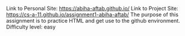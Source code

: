 Link to Personal Site: https://abiha-aftab.github.io/ Link to Project Site: https://cs-a-11.github.io/assignment1-abiha-aftab/ The purpose of this assignment is to practice HTML and get use to the github environment. Difficulty level: easy
